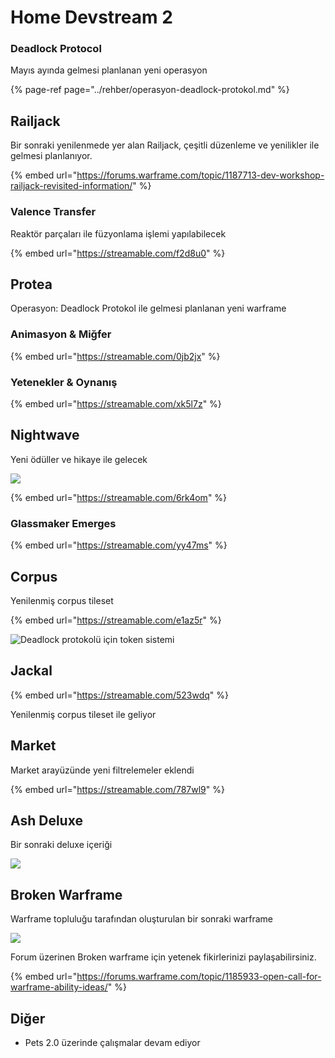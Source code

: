 # Home Devstream 2

### Deadlock Protocol

Mayıs ayında gelmesi planlanan yeni operasyon

{% page-ref page="../rehber/operasyon-deadlock-protokol.md" %}

## Railjack

Bir sonraki yenilenmede yer alan Railjack, çeşitli düzenleme ve yenilikler ile gelmesi planlanıyor.

{% embed url="https://forums.warframe.com/topic/1187713-dev-workshop-railjack-revisited-information/" %}

### Valence Transfer

Reaktör parçaları ile füzyonlama işlemi yapılabilecek

{% embed url="https://streamable.com/f2d8u0" %}

## Protea

Operasyon: Deadlock Protokol ile gelmesi planlanan yeni warframe

### Animasyon & Miğfer

{% embed url="https://streamable.com/0jb2jx" %}

### Yetenekler & Oynanış 

{% embed url="https://streamable.com/xk5l7z" %}

## Nightwave

Yeni ödüller ve hikaye ile gelecek

![](https://imgbbb.com/images/2020/04/26/image1e4930fb43b1e796.png)

{% embed url="https://streamable.com/6rk4om" %}

### Glassmaker Emerges

{% embed url="https://streamable.com/yy47ms" %}

## Corpus

Yenilenmiş corpus tileset

{% embed url="https://streamable.com/e1az5r" %}

![Deadlock protokol&#xFC; i&#xE7;in token sistemi](https://vignette.wikia.nocookie.net/warframe/images/9/97/Screenshot_20200424-225815_YouTube.jpg/revision/latest?cb=20200425071444)

## Jackal

{% embed url="https://streamable.com/523wdq" %}

Yenilenmiş corpus tileset ile geliyor

## Market

Market arayüzünde yeni filtrelemeler eklendi

{% embed url="https://streamable.com/787wl9" %}

## Ash Deluxe

Bir sonraki deluxe içeriği

![](https://vignette.wikia.nocookie.net/warframe/images/7/78/Screenshot_20200424-221752_Twitch.jpg/revision/latest?cb=20200425070940)

## Broken Warframe

Warframe topluluğu tarafından oluşturulan bir sonraki warframe

![](https://imgbbb.com/images/2020/04/25/675266050_Broken_Warframe_Concept1.thumb.png.ff121a66fe73d7d827bb804e07b52c52.png)

Forum üzerinen Broken warframe için yetenek fikirlerinizi paylaşabilirsiniz.

{% embed url="https://forums.warframe.com/topic/1185933-open-call-for-warframe-ability-ideas/" %}

## Diğer

* Pets 2.0 üzerinde çalışmalar devam ediyor

